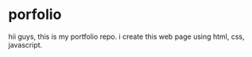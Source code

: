 # porfolio
hii guys, this is my portfolio repo. i create this web page using html, css, javascript.
